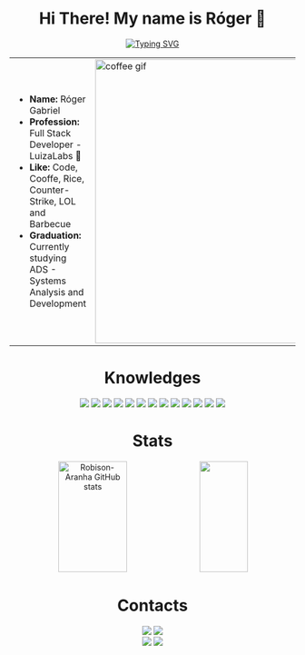 <h1 align="center"> Hi There! My name is Róger 🍚 </h1>

<p align="center">
  <a href="https://git.io/typing-svg">
    <img src="https://readme-typing-svg.herokuapp.com/?color=F55BF2&size=30&center=true&vCenter=true&width=1000&lines=I+Like+To+Code+👨‍💻;And+Cooffe+☕" alt="Typing SVG" />
  </a>
</p>

<table align="center">
  <tr>
    <td>
      <ul>
        <li><b>Name:</b> Róger Gabriel</li>
        <li><b>Profession:</b> Full Stack Developer - LuizaLabs 🏢 </li>
        <li><b>Like:</b> Code, Cooffe, Rice, Counter-Strike, LOL and Barbecue</li>
        <li><b>Graduation:</b> Currently studying ADS 
        - Systems Analysis and Development </li>
      </ul>
    </td>
    <td>
      <img src="https://tenor.com/pt-PT/view/coffee-overflow-spill-drink-kobuyasu-gif-16826930.gif" width="500" alt="coffee gif" />
    </td>
  </tr>
</table>

<h1 align="center" >  Knowledges </h1>
<div align="center">
  
  <img src="https://img.shields.io/badge/html5%20-%23000000.svg?&style=for-the-badge&logo=html5"/>
  <img src="https://img.shields.io/badge/javascript%20-%23000000.svg?&style=for-the-badge&logo=javascript"/>
  <img src="https://img.shields.io/badge/typescript%20-%23000000.svg?&style=for-the-badge&logo=typescript"/>
  <img src="https://img.shields.io/badge/java%20-%23000000.svg?&style=for-the-badge&logo=openjdk"/>
  <img src="https://img.shields.io/badge/css%20-%23000000.svg?&style=for-the-badge&logo=css"/>
  <img src="https://img.shields.io/badge/python%20-%23000000.svg?&style=for-the-badge&logo=python"/>
  <img src="https://img.shields.io/badge/c%20-%23000000.svg?&style=for-the-badge&logo=c"/>
  <img src="https://img.shields.io/badge/react%20-%23000000.svg?&style=for-the-badge&logo=react"/>
  <img src="https://img.shields.io/badge/threejs%20-%23000000.svg?&style=for-the-badge&logo=threedotjs"/>
  <img src="https://img.shields.io/badge/springBoot%20-%23000000.svg?&style=for-the-badge&logo=springboot"/>
  <img src="https://img.shields.io/badge/postgresql%20-%23000000.svg?&style=for-the-badge&logo=postgresql"/>
  <img src="https://img.shields.io/badge/git%20-%23000000.svg?&style=for-the-badge&logo=git"/>
  <img src="https://img.shields.io/badge/linux%20-%23000000.svg?&style=for-the-badge&logo=linux"/>
</div>
<h1 align="center"> Stats </h1>
<div align="center">  
  <img width="49%" height="195px" src="https://github-readme-stats.vercel.app/api?username=Robison-Aranha&show_icons=true&count_private=true&hide_border=true&title_color=f8f408&icon_color=ff0101&text_color=c9d1d9&bg_color=000000" alt="Robison-Aranha GitHub stats" /> 
  <img width="41%" height="195px" src="https://github-readme-stats.vercel.app/api/top-langs/?username=Robison-Aranha&layout=compact&hide_border=true&title_color=f8f408&text_color=c9d1d9&bg_color=000000" />
</div>
<h1 align="center" >  Contacts </h1>
<div align="center">
 <img src="https://img.shields.io/badge/rojooooooooooooooooooooooooooooo%20-%237289DA.svg?&style=for-the-badge&logo=discord&logoColor=white"/>
 <a href="https://steamcommunity.com/profiles/76561198982561739/">
  <img src="https://img.shields.io/badge/Rice%20-%2300599C.svg?&style=for-the-badge&logo=steam&logoColor=white"/>
 </a>
 <br>
 <img src="https://img.shields.io/badge/rogergabriel201723@gmail.com%20-%23323330.svg?&style=for-the-badge&logo=gmail&logoColor=$da2c18"/>
 <a href="https://www.linkedin.com/in/rogeralmeidajar/">
  <img src="https://custom-icon-badges.demolab.com/badge/Róger Almeida-0A66C2?logo=linkedin-white&logoColor=fff&style=for-the-badge"/>
 </a>
</div>



